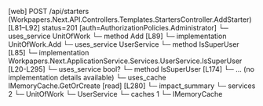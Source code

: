 [web] POST /api/starters  (Workpapers.Next.API.Controllers.Templates.StartersController.AddStarter)  [L81–L92] status=201 [auth=AuthorizationPolicies.Administrator]
  └─ uses_service UnitOfWork
    └─ method Add [L89]
      └─ implementation UnitOfWork.Add
  └─ uses_service UserService
    └─ method IsSuperUser [L85]
      └─ implementation Workpapers.Next.ApplicationService.Services.UserService.IsSuperUser [L20-L295]
        └─ uses_service bool?
          └─ method IsSuperUser [L174]
            └─ ... (no implementation details available)
        └─ uses_cache IMemoryCache.GetOrCreate [read] [L280]
  └─ impact_summary
    └─ services 2
      └─ UnitOfWork
      └─ UserService
    └─ caches 1
      └─ IMemoryCache

